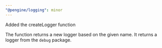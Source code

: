 ```yaml
---
"@pengine/logging": minor
---
```


Added the createLogger function

The function returns a new logger based on the given name.
It returns a logger from the `debug` package.
